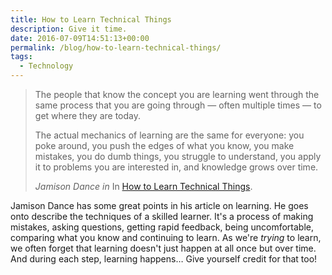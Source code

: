 ```yaml
---
title: How to Learn Technical Things
description: Give it time.
date: 2016-07-09T14:51:13+00:00
permalink: /blog/how-to-learn-technical-things/
tags:
  - Technology
---
```


> The people that know the concept you are learning went through the same process that you are going through — often multiple times — to get where they are today.
>
> The actual mechanics of learning are the same for everyone: you poke around, you push the edges of what you know, you make mistakes, you do dumb things, you struggle to understand, you apply it to problems you are interested in, and knowledge grows over time.
>
> <cite>Jamison Dance in</cite>
> In [How to Learn Technical Things](http://jamison.dance/07-04-2016/how-to-learn-technical-things/).

Jamison Dance has some great points in his article on learning. He goes onto describe the techniques of a skilled learner. It's a process of making mistakes, asking questions, getting rapid feedback, being uncomfortable, comparing what you know and continuing to learn. As we're _trying_ to learn, we often forget that learning doesn't just happen at all once but over time. And during each step, learning happens… Give yourself credit for that too!

